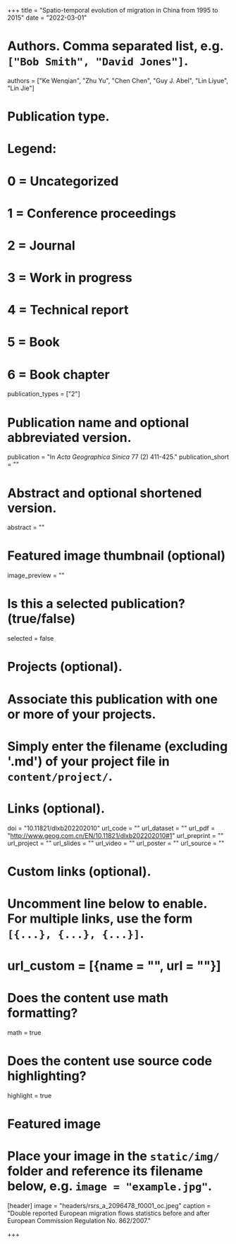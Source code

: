 +++
title = "Spatio-temporal evolution of migration in China from 1995 to 2015"
date = "2022-03-01"

# Authors. Comma separated list, e.g. `["Bob Smith", "David Jones"]`.
authors = ["Ke Wenqian", "Zhu Yu", "Chen Chen", "Guy J. Abel", "Lin Liyue", "Lin Jie"]

# Publication type.
# Legend:
# 0 = Uncategorized
# 1 = Conference proceedings
# 2 = Journal
# 3 = Work in progress
# 4 = Technical report
# 5 = Book
# 6 = Book chapter
publication_types = ["2"]

# Publication name and optional abbreviated version.
publication = "In *Acta Geographica Sinica* 77 (2) 411-425."
publication_short = ""

# Abstract and optional shortened version.
abstract = ""

# Featured image thumbnail (optional)
image_preview = ""

# Is this a selected publication? (true/false)
selected = false

# Projects (optional).
#   Associate this publication with one or more of your projects.
#   Simply enter the filename (excluding '.md') of your project file in `content/project/`.


# Links (optional).
doi = "10.11821/dlxb202202010" 
url_code = ""
url_dataset = ""
url_pdf = "http://www.geog.com.cn/EN/10.11821/dlxb202202010#1"
url_preprint = ""
url_project = ""
url_slides = ""
url_video = ""
url_poster = ""
url_source = ""

# Custom links (optional).
#   Uncomment line below to enable. For multiple links, use the form `[{...}, {...}, {...}]`.
# url_custom = [{name = "", url = ""}]

# Does the content use math formatting?
math = true

# Does the content use source code highlighting?
highlight = true

# Featured image
# Place your image in the `static/img/` folder and reference its filename below, e.g. `image = "example.jpg"`.
[header]
image = "headers/rsrs_a_2096478_f0001_oc.jpeg"
caption = "Double reported European migration flows statistics before and after European Commission Regulation No. 862/2007."

+++